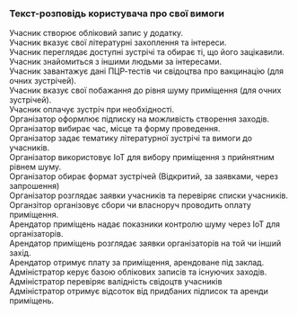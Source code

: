 ### Текст-розповідь користувача про свої вимоги

Учасник створює обліковий запис у додатку.<br/>
Учасник вказує свої літературні захоплення та інтереси.<br/>
Учасник переглядає доступні зустрічі та обирає ті, що його зацікавили.<br/>
Учасник знайомиться з іншими людьми за інтересами.<br/>
Учасник завантажує дані ПЦР-тестів чи свідоцтва про вакцинацію (для очних зустрічей).<br/>
Учасник вказує свої побажання до рівня шуму приміщення (для очних зустрічей).<br/>
Учасник оплачує зустріч при необхідності.<br/>
Організатор оформлює підписку на можливість створення заходів.<br/>
Організатор вибирає час, місце та форму проведення.<br/>
Організатор задає тематику літературної зустрічі та вимоги до учасників.<br/>
Організатор використовує IoT для вибору приміщення з прийнятним рівнем шуму.<br/>
Організатор обирає формат зустрічей (Відкритий, за заявками, через запрошення)<br/>
Організатор розглядає заявки учасників та перевіряє списки учасників.<br/>
Органзітор організовує сбори чи власноруч проводить оплату приміщення.<br/>
Арендатор приміщень надає показники контролю шуму через IoT для організаторів.<br/>
Арендатор приміщень розглядає заявки організаторів на той чи інший захід.<br/>
Арендатор отримує плату за приміщення, арендоване під заклад.<br/>
Адміністратор керує базою облікових записів та існуючих заходів.<br/>
Адміністратор перевіряє валідність свідоцтв учасників<br/>
Адміністратор отримує відсоток від придбаних підписок та аренди приміщень.<br/>
